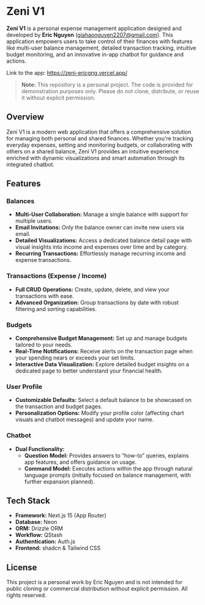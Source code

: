 # Zeni V1

**Zeni V1** is a personal expense management application designed and developed by **Eric Nguyen** (<giahaonguyen2207@gmail.com>). This application empowers users to take control of their finances with features like multi-user balance management, detailed transaction tracking, intuitive budget monitoring, and an innovative in-app chatbot for guidance and actions.

Link to the app: https://zeni-ericgng.vercel.app/

> **Note:** This repository is a personal project. The code is provided for demonstration purposes only. Please do not clone, distribute, or reuse it without explicit permission.

## Overview

Zeni V1 is a modern web application that offers a comprehensive solution for managing both personal and shared finances. Whether you're tracking everyday expenses, setting and monitoring budgets, or collaborating with others on a shared balance, Zeni V1 provides an intuitive experience enriched with dynamic visualizations and smart automation through its integrated chatbot.

## Features

### Balances

- **Multi-User Collaboration:**
  Manage a single balance with support for multiple users.
- **Email Invitations:**
  Only the balance owner can invite new users via email.
- **Detailed Visualizations:**
  Access a dedicated balance detail page with visual insights into income and expenses over time and by category.
- **Recurring Transactions:**
  Effortlessly manage recurring income and expense transactions.

### Transactions (Expense / Income)

- **Full CRUD Operations:**
  Create, update, delete, and view your transactions with ease.
- **Advanced Organization:**
  Group transactions by date with robust filtering and sorting capabilities.

### Budgets

- **Comprehensive Budget Management:**
  Set up and manage budgets tailored to your needs.
- **Real-Time Notifications:**
  Receive alerts on the transaction page when your spending nears or exceeds your set limits.
- **Interactive Data Visualization:**
  Explore detailed budget insights on a dedicated page to better understand your financial health.

### User Profile

- **Customizable Defaults:**
  Select a default balance to be showcased on the transaction and budget pages.
- **Personalization Options:**
  Modify your profile color (affecting chart visuals and chatbot messages) and update your name.

### Chatbot

- **Dual Functionality:**
  - **Question Model:** Provides answers to “how-to” queries, explains app features, and offers guidance on usage.
  - **Command Model:** Executes actions within the app through natural language prompts (initially focused on balance management, with further expansion planned).

## Tech Stack

- **Framework:** Next.js 15 (App Router)
- **Database:** Neon
- **ORM:** Drizzle ORM
- **Workflow:** QStash
- **Authentication:** Auth.js
- **Frontend:** shadcn & Tailwind CSS

## License

This project is a personal work by Eric Nguyen and is not intended for public cloning or commercial distribution without explicit permission. All rights reserved.
